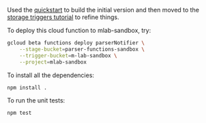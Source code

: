 Used the [quickstart](https://cloud.google.com/functions/docs/quickstart) to
build the initial version and then moved to the [storage triggers
tutorial](https://cloud.google.com/functions/docs/tutorials/storage) to refine
things.

To deploy this cloud function to mlab-sandbox, try:
```bash
gcloud beta functions deploy parserNotifier \
    --stage-bucket=parser-functions-sandbox \
    --trigger-bucket=m-lab-sandbox \
    --project=mlab-sandbox
```

To install all the dependencies:
```bash
npm install .
```

To run the unit tests:
```bash
npm test
```
